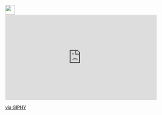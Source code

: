 <img src = "https://gfycat.com/abandonedgreatblowfish-dragon-ball-super-ultra-instinct" width = "30px">
<iframe src="https://giphy.com/embed/j1suKvc9YCyxEkjnhp" width="480" height="270" frameBorder="0" class="giphy-embed" allowFullScreen></iframe><p><a href="https://giphy.com/gifs/moodman-goku-dragon-ball-super-ultra-instinct-j1suKvc9YCyxEkjnhp">via GIPHY</a></p>